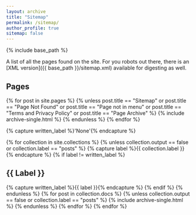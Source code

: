 ```yaml
---
layout: archive
title: "Sitemap"
permalink: /sitemap/
author_profile: true
sitemap: false
---
```


{% include base_path %}

A list of all the pages found on the site. For you robots out there, there is an [XML version]({{ base_path }}/sitemap.xml) available for digesting as well.

## Pages

{% for post in site.pages %}
{% unless post.title == "Sitemap" or post.title == "Page Not Found" or post.title == "Page not in menu" or post.title == "Terms and Privacy Policy" or post.title == "Page Archive" %}
  {% include archive-single.html %}
{% endunless %}
{% endfor %}

<!-- <h2>Posts</h2>
{% for post in site.posts %}
  {% include archive-single.html %}
{% endfor %} -->

{% capture written_label %}'None'{% endcapture %}

{% for collection in site.collections %}
{% unless collection.output == false or collection.label == "posts" %}
  {% capture label %}{{ collection.label }}{% endcapture %}
  {% if label != written_label %}
<h2 style="text-transform: capitalize"> {{ label }} </h2>
    {% capture written_label %}{{ label }}{% endcapture %}
  {% endif %}
{% endunless %}
{% for post in collection.docs %}
  {% unless collection.output == false or collection.label == "posts" %}
  {% include archive-single.html %}
  {% endunless %}
{% endfor %}
{% endfor %}
